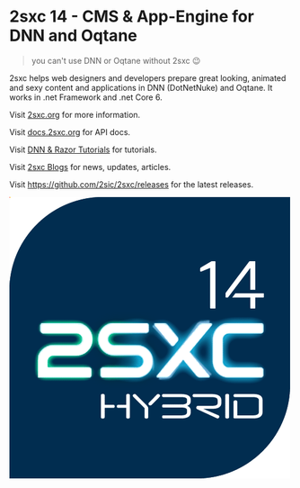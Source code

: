 ﻿# 2sxc 14 - CMS & App-Engine for DNN and Oqtane

> you can't use DNN or Oqtane without 2sxc 😉

2sxc helps web designers and developers prepare great looking, animated and sexy content and applications in DNN (DotNetNuke) and Oqtane. 
It works in .net Framework and .net Core 6.

Visit [2sxc.org](https://2sxc.org/) for more information.

Visit [docs.2sxc.org](https://docs.2sxc.org) for API docs.

Visit [DNN & Razor Tutorials](https://2sxc.org/dnn-tutorials/) for tutorials.

Visit [2sxc Blogs](https://2sxc.org/en/blog) for news, updates, articles.

Visit https://github.com/2sic/2sxc/releases for the latest releases.

![2sxc 14](https://raw.githubusercontent.com/2sic/2sxc-docs/master/docs/assets/logos/v14/2sxc-14-500.png)
